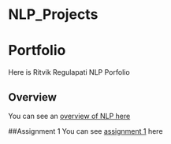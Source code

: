 # NLP_Projects

# Portfolio
Here is Ritvik Regulapati NLP Porfolio

## Overview
You can see an [overview of NLP here](Overview_of_NLP.pdf)

##Assignment 1
You can see [assignment 1](homework1.py) here
